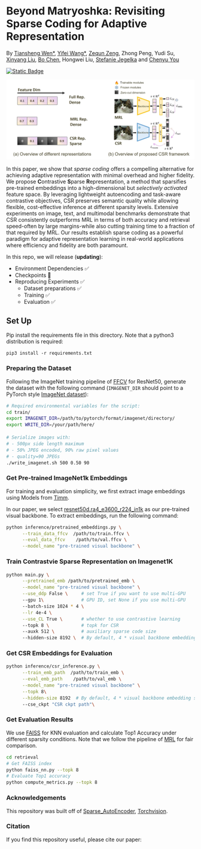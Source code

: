 #  Beyond Matryoshka: Revisiting Sparse Coding for Adaptive Representation
By [Tiansheng Wen\*](https://scholar.google.com.hk/citations?user=mrdyOyQAAAAJ&hl=zh-CN), [Yifei Wang\*](https://yifeiwang77.com/), [Zequn Zeng](https://joeyz0z.github.io/), Zhong Peng, Yudi Su, [Xinyang Liu](https://xinyangatk.github.io/),
[Bo Chen](https://web.xidian.edu.cn/bchen/), Hongwei Liu, [Stefanie Jegelka](https://people.csail.mit.edu/stefje/) and [Chenyu You](https://chenyuyou.me/)

<a href=''><img alt="Static Badge" src="https://img.shields.io/badge/Paper-arXiv-red"></a>

![Overview](./assets/overview.jpg)

In this paper, we show that *sparse coding* offers a compelling alternative for achieving adaptive representation with minimal overhead and higher fidelity. We propose **C**ontrastive **S**parse **R**epresentation, a method that sparsifies pre-trained embeddings into a high-dimensional but *selectively activated* feature space. By leveraging lightweight autoencoding and task-aware contrastive objectives, CSR preserves semantic quality while allowing flexible, cost-effective inference at different sparsity levels. Extensive experiments on image, text, and multimodal benchmarks demonstrate that CSR consistently outperforms MRL in terms of both accuracy and retrieval speed-often by large margins-while also cutting training time to a fraction of that required by MRL. Our results establish sparse coding as a powerful paradigm for adaptive representation learning in real-world applications where efficiency and fidelity are both paramount.

In this repo, we will release (**updating**):

- Environment Dependencies &#x2705;
- Checkpoints &#x1F4CC;
- Reproducing Experiments &#x2705;
  - Dataset preparations &#x2705;
  - Training &#x2705;
  - Evaluation &#x2705;

## Set Up
Pip install the requirements file in this directory. Note that a python3 distribution is required:
```
pip3 install -r requirements.txt
```

### Preparing the Dataset
Following the ImageNet training pipeline of [FFCV](https://github.com/libffcv/ffcv-imagenet) for ResNet50, generate the dataset with the following command (`IMAGENET_DIR` should point to a PyTorch style [ImageNet dataset](https://github.com/MadryLab/pytorch-imagenet-dataset)):

```bash
# Required environmental variables for the script:
cd train/
export IMAGENET_DIR=/path/to/pytorch/format/imagenet/directory/
export WRITE_DIR=/your/path/here/

# Serialize images with:
# - 500px side length maximum
# - 50% JPEG encoded, 90% raw pixel values
# - quality=90 JPEGs
./write_imagenet.sh 500 0.50 90
```

### Get Pre-trained ImageNet1k Embeddings
For training and evaluation simplicity, we first extract image embeddings using Models from [Timm](https://github.com/huggingface/pytorch-image-models).

In our paper, we select [resnet50d.ra4_e3600_r224_in1k](https://huggingface.co/timm/resnet50d.ra4_e3600_r224_in1k) as our pre-trained visual backbone.
To extract embeddings, run the following command:
```bash
python inference/pretrained_embeddings.py \
      --train_data_ffcv  /path/to/train.ffcv \
      --eval_data_ffcv    /path/to/val.ffcv \
      --model_name "pre-trained visual backbone" \
```

### Train Contrastvie Sparse Representation on Imagenet1K
```bash
python main.py \
      --pretrained_emb /path/to/pretrained_emb \
      --model_name "pre-trained visual backbone" \
      --use_ddp False \     # set True if you want to use multi-GPU
      --gpu 1\              # GPU ID, set None if you use multi-GPU
      --batch-size 1024 * 4 \
      --lr 4e-4 \
      --use_CL True \       # whether to use contrastive learning
      --topk 8 \            # topk for CSR
      --auxk 512 \          # auxiliary sparse code size
      --hidden-size 8192 \  # By default, 4 * visual backbone embedding size
```
### Get CSR Embeddings for Evaluation
```bash
python inference/csr_inference.py \
      --train_emb_path  /path/to/train_emb \
      --eval_emb_path    /path/to/val_emb \
      --model_name "pre-trained visual backbone" \
      --topk 8\
      --hidden-size 8192  # By default, 4 * visual backbone embedding size
      --cse_ckpt "CSR ckpt path"\
```

### Get Evaluation Results
We use [FAISS](https://github.com/facebookresearch/faiss) for KNN evaluation and calculate Top1 Accuracy under different sparsity conditions.
Note that we follow the pipeline of [MRL](https://github.com/RAIVNLab/MRL/tree/main/retrieval) for fair comparison.
```bash
cd retrieval
# Get FAISS index
python faiss_nn.py --topk 8
# Evaluate Top1 accuracy
python compute_metrics.py --topk 8
```
### Acknowledgements
This repository was built off of [Sparse_AutoEncoder](https://github.com/openai/sparse_autoencoder), [Torchvision](https://github.com/pytorch/vision).

### Citation
If you find this repository useful, please cite our paper:
